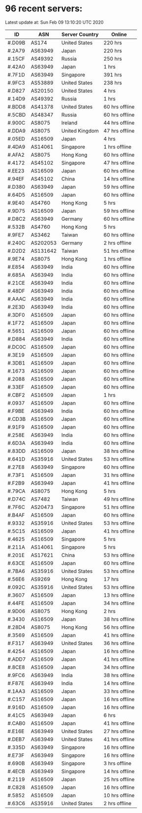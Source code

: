 # 96 recent servers:

Latest update at: Sun Feb 09 13:10:20 UTC 2020

| ID | ASN | Server Country | Online |
| -- | --- | -------------- | ------ |
| #.D09B | AS174 | United States | 220 hrs |
| #.2A79 | AS63949 | Japan | 220 hrs |
| #.15CF | AS49392 | Russia | 250 hrs |
| #.42A0 | AS63949 | Japan | 1 hrs |
| #.7F1D | AS63949 | Singapore | 391 hrs |
| #.9FC3 | AS53889 | United States | 238 hrs |
| #.D827 | AS20150 | United States | 4 hrs |
| #.14D9 | AS49392 | Russia | 1 hrs |
| #.BDD8 | AS41378 | United States | 60 hrs offline |
| #.5CBD | AS48347 | Russia | 60 hrs offline |
| #.900C | AS8075 | Ireland | 44 hrs offline |
| #.DDA9 | AS8075 | United Kingdom | 47 hrs offline |
| #.05ED | AS16509 | Japan | 4 hrs |
| #.4DA9 | AS14061 | Singapore | 1 hrs offline |
| #.AFA2 | AS8075 | Hong Kong | 60 hrs offline |
| #.4172 | AS45102 | Singapore | 47 hrs offline |
| #.EE23 | AS16509 | Japan | 60 hrs offline |
| #.94EF | AS45102 | China | 14 hrs offline |
| #.D380 | AS63949 | Japan | 59 hrs offline |
| #.64D5 | AS16509 | Japan | 60 hrs offline |
| #.9E40 | AS4760 | Hong Kong | 5 hrs |
| #.9D75 | AS16509 | Japan | 59 hrs offline |
| #.D8C2 | AS63949 | Germany | 60 hrs offline |
| #.532B | AS4760 | Hong Kong | 5 hrs |
| #.9FE7 | AS3462 | Taiwan | 60 hrs offline |
| #.240C | AS202053 | Germany | 2 hrs offline |
| #.D2D2 | AS131642 | Taiwan | 51 hrs offline |
| #.9E74 | AS8075 | Hong Kong | 1 hrs offline |
| #.E854 | AS63949 | India | 60 hrs offline |
| #.685A | AS63949 | India | 60 hrs offline |
| #.21CE | AS63949 | India | 60 hrs offline |
| #.48DF | AS63949 | India | 60 hrs offline |
| #.AAAC | AS63949 | India | 60 hrs offline |
| #.2E3D | AS63949 | India | 60 hrs offline |
| #.3DF0 | AS16509 | Japan | 60 hrs offline |
| #.1F72 | AS16509 | Japan | 60 hrs offline |
| #.5651 | AS16509 | Japan | 60 hrs offline |
| #.D884 | AS63949 | India | 60 hrs offline |
| #.DC0C | AS16509 | Japan | 60 hrs offline |
| #.3E19 | AS16509 | Japan | 60 hrs offline |
| #.3DB1 | AS16509 | Japan | 60 hrs offline |
| #.1673 | AS16509 | Japan | 60 hrs offline |
| #.2088 | AS16509 | Japan | 60 hrs offline |
| #.33EF | AS16509 | Japan | 60 hrs offline |
| #.CBF2 | AS16509 | Japan | 1 hrs |
| #.0937 | AS16509 | Japan | 60 hrs offline |
| #.F9BE | AS63949 | India | 60 hrs offline |
| #.CD3B | AS16509 | Japan | 60 hrs offline |
| #.91F9 | AS16509 | Japan | 60 hrs offline |
| #.258E | AS63949 | India | 60 hrs offline |
| #.6D3A | AS63949 | India | 60 hrs offline |
| #.83DD | AS16509 | Japan | 38 hrs offline |
| #.641D | AS35916 | United States | 53 hrs offline |
| #.27E8 | AS63949 | Singapore | 60 hrs offline |
| #.73F1 | AS16509 | Japan | 31 hrs offline |
| #.F2B9 | AS63949 | Japan | 41 hrs offline |
| #.79CA | AS8075 | Hong Kong | 5 hrs |
| #.D74C | AS7482 | Taiwan | 49 hrs offline |
| #.7F6C | AS20473 | Singapore | 51 hrs offline |
| #.B4AF | AS16509 | Japan | 60 hrs offline |
| #.9332 | AS35916 | United States | 53 hrs offline |
| #.5C15 | AS16509 | Japan | 41 hrs offline |
| #.4625 | AS16509 | Singapore | 5 hrs |
| #.211A | AS14061 | Singapore | 5 hrs |
| #.201E | AS17621 | China | 53 hrs offline |
| #.63CE | AS16509 | Japan | 60 hrs offline |
| #.7BA6 | AS35916 | United States | 53 hrs offline |
| #.56E6 | AS9269 | Hong Kong | 17 hrs |
| #.092C | AS35916 | United States | 53 hrs offline |
| #.3607 | AS16509 | Japan | 13 hrs offline |
| #.44FE | AS16509 | Japan | 34 hrs offline |
| #.9D06 | AS8075 | Hong Kong | 2 hrs |
| #.3430 | AS16509 | Japan | 38 hrs offline |
| #.28D4 | AS8075 | Hong Kong | 56 hrs offline |
| #.3569 | AS16509 | Japan | 41 hrs offline |
| #.F317 | AS63949 | United States | 36 hrs offline |
| #.4254 | AS16509 | Japan | 16 hrs offline |
| #.ADD7 | AS16509 | Japan | 41 hrs offline |
| #.8CE8 | AS16509 | Japan | 34 hrs offline |
| #.9FC6 | AS63949 | India | 38 hrs offline |
| #.F87E | AS63949 | India | 14 hrs offline |
| #.1AA3 | AS16509 | Japan | 33 hrs offline |
| #.C157 | AS16509 | Japan | 16 hrs offline |
| #.916D | AS16509 | Japan | 16 hrs offline |
| #.41C5 | AS63949 | Japan | 6 hrs |
| #.CAB0 | AS16509 | Japan | 41 hrs offline |
| #.E16E | AS63949 | United States | 27 hrs offline |
| #.DEB7 | AS63949 | United States | 41 hrs offline |
| #.335D | AS63949 | Singapore | 16 hrs offline |
| #.E73F | AS63949 | Singapore | 16 hrs offline |
| #.690B | AS63949 | Singapore | 3 hrs offline |
| #.4ECB | AS63949 | Singapore | 14 hrs offline |
| #.2119 | AS16509 | Japan | 25 hrs offline |
| #.C828 | AS16509 | Japan | 16 hrs offline |
| #.5852 | AS16509 | Japan | 10 hrs offline |
| #.63C6 | AS35916 | United States | 2 hrs offline |

